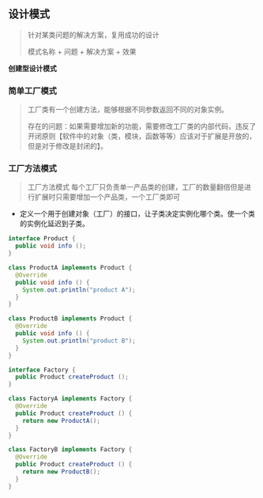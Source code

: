 ## 设计模式

> 针对某类问题的解决方案，复用成功的设计
>
> 模式名称 + 问题 + 解决方案 + 效果

**创建型设计模式**

### 简单工厂模式

> 工厂类有一个创建方法，能够根据不同参数返回不同的对象实例。
>
> 存在的问题：如果需要增加新的功能，需要修改工厂类的内部代码，违反了开闭原则【软件中的对象（类，模块，函数等等）应该对于扩展是开放的，但是对于修改是封闭的】。

### 工厂方法模式

> 工厂方法模式
> 每个工厂只负责单一产品类的创建，工厂的数量翻倍但是进行扩展时只需要增加一个产品类，一个工厂类即可

- 定义一个用于创建对象（工厂）的接口，让子类决定实例化哪个类。使一个类的实例化延迟到子类。

```java
interface Product {
  public void info ();
}

class ProductA implements Product {
  @Override
  public void info () {
    System.out.println("product A");
  }
}

class ProductB implements Product {
  @Override
  public void info () {
    System.out.println("product B");
  }
}

interface Factory {
  public Product createProduct ();
}

class FactoryA implements Factory {
  @Override
  public Product createProduct () {
    return new ProductA();
  }
}

class FactoryB implements Factory {
  @Override
  public Product createProduct () {
    return new ProductB();
  }
}
```

